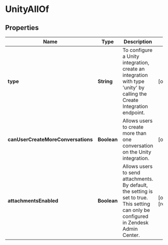 

# UnityAllOf

## Properties

Name | Type | Description | Notes
------------ | ------------- | ------------- | -------------
**type** | **String** | To configure a Unity integration, create an integration with type &#39;unity&#39; by calling the Create Integration endpoint.  |  [optional]
**canUserCreateMoreConversations** | **Boolean** | Allows users to create more than one conversation on the Unity integration. |  [optional]
**attachmentsEnabled** | **Boolean** | Allows users to send attachments. By default, the setting is set to true. This setting can only be configured in Zendesk Admin Center.  |  [optional] [readonly]



